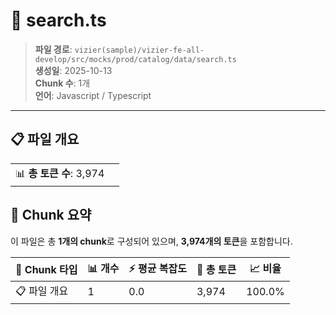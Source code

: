 # 📄 search.ts

> **파일 경로**: `vizier(sample)/vizier-fe-all-develop/src/mocks/prod/catalog/data/search.ts`  
> **생성일**: 2025-10-13  
> **Chunk 수**: 1개  
> **언어**: Javascript / Typescript
---


## 📋 파일 개요

| | |
|--|--|
| 📊 **총 토큰 수**: 3,974 |  |






## 🧩 Chunk 요약

이 파일은 총 **1개의 chunk**로 구성되어 있으며, **3,974개의 토큰**을 포함합니다.

| 🧩 Chunk 타입 | 📊 개수 | ⚡ 평균 복잡도 | 📝 총 토큰 | 📈 비율 |
|---------------|--------|-------------|----------|--------|
| 📋 파일 개요 | 1 | 0.0 | 3,974 | 100.0% |

